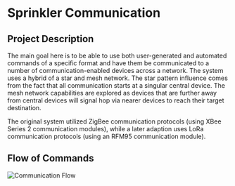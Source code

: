 # Sprinkler Communication

## Project Description

The main goal here is to be able to use both user-generated and automated commands of a specific format and have them be communicated to a number of communication-enabled devices across a network. The system uses a hybrid of a star and mesh network. The star pattern influence comes from the fact that all communication starts at a singular central device. The mesh network capabilities are explored as devices that are further away from central devices will signal hop via nearer devices to reach their target destination. 

The original system utilized ZigBee communication protocols (using XBee Series 2 communication modules), while a later adaption uses LoRa communication protocols (using an RFM95 communication module). 

## Flow of Commands

![Communication Flow](AndromedaCommsFlowChart.jpg)


